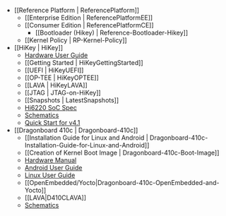 - [[Reference Platform | ReferencePlatform]]
  - [[Enterprise Edition | ReferencePlatformEE]]
  - [[Consumer Edition | ReferencePlatformCE]]
    - [[Bootloader (Hikey) | Reference-Bootloader-Hikey]]
  - [[Kernel Policy | RP-Kernel-Policy]]
- [[HiKey | HiKey]]
  - [Hardware User Guide](https://github.com/96boards/documentation/blob/master/hikey/HiKey_User_Guide_Rev0.2.pdf)
  - [[Getting Started | HiKeyGettingStarted]]
  - [[UEFI | HiKeyUEFI]]
  - [[OP-TEE | HiKeyOPTEE]]
  - [[LAVA | HiKeyLAVA]]
  - [[JTAG | JTAG-on-HiKey]]
  - [[Snapshots | LatestSnapshots]]
  - [Hi6220 SoC Spec](https://github.com/96boards/documentation/blob/master/hikey/Hi6220V100_Multi-Mode_Application_Processor_Function_Description.pdf)
  - [Schematics](https://github.com/96boards/documentation/blob/master/hikey/96Boards-Hikey-Rev-A1.pdf)
  - [Quick Start for v4.1](https://github.com/96boards/documentation/wiki/Latest-Snapshot---Getting-Started-Guild-for-kernel-4.1)
- [[Dragonboard 410c | Dragonboard-410c]]
  - [[Installation Guide for Linux and Android | Dragonboard-410c-Installation-Guide-for-Linux-and-Android]]
  - [[Creation of Kernel Boot Image | Dragonboard-410c-Boot-Image]]
  - [Hardware Manual](https://github.com/96boards/documentation/blob/master/dragonboard410c/HardwareManual_DragonBoard.pdf)
  - [Android User Guide](https://github.com/96boards/documentation/blob/master/dragonboard410c/AndroidUserGuide_DragonBoard.pdf)
  - [Linux User Guide](https://github.com/96boards/documentation/blob/master/dragonboard410c/LinuxUserGuide_DragonBoard.pdf)
  - [[OpenEmbedded/Yocto|Dragonboard-410c-OpenEmbedded-and-Yocto]]
  - [[LAVA|D410CLAVA]]
  - [Schematics](http://linaro.co/db410c-schematics)
